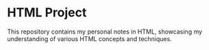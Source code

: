 # HTML Project
This repository contains my personal notes in HTML, showcasing my understanding of various HTML concepts and techniques.

